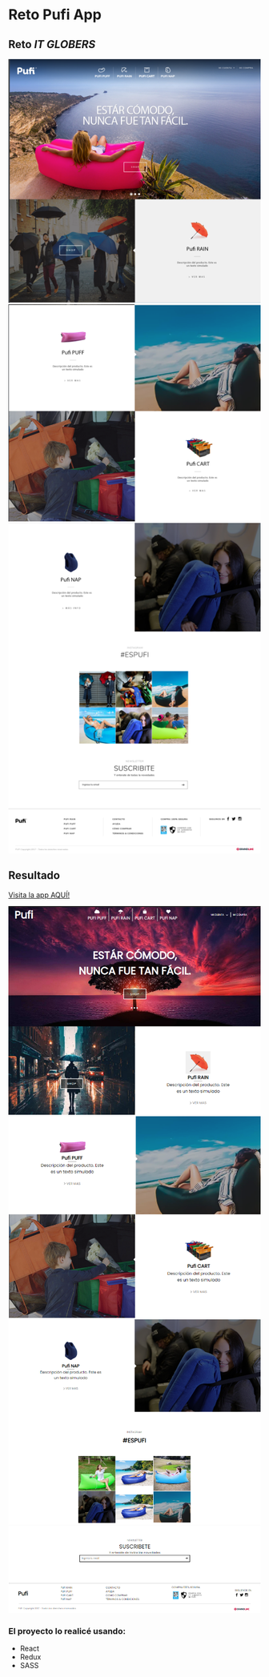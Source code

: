 # Reto Pufi App

## Reto _IT GLOBERS_

![imagen prototipo 1](/src/assets/imagesmd/proto1.png "prototipo")
![imagen prototipo 2](/src/assets/imagesmd/proto2.png "prototipo")
![imagen prototipo 3](/src/assets/imagesmd/proto3.png "prototipo")

## Resultado
[Visita la app AQUÍ!]('https://pufi-app-adriruiz.netlify.app/')

![imagen prototipo 1](/src/assets/imagesmd/result1.png "prototipo")
![imagen prototipo 1](/src/assets/imagesmd/result2.png "prototipo")
![imagen prototipo 1](/src/assets/imagesmd/result3.png "prototipo")
![imagen prototipo 1](/src/assets/imagesmd/result4.png "prototipo")

### El proyecto lo realicé usando:
- React
- Redux
- SASS









   
